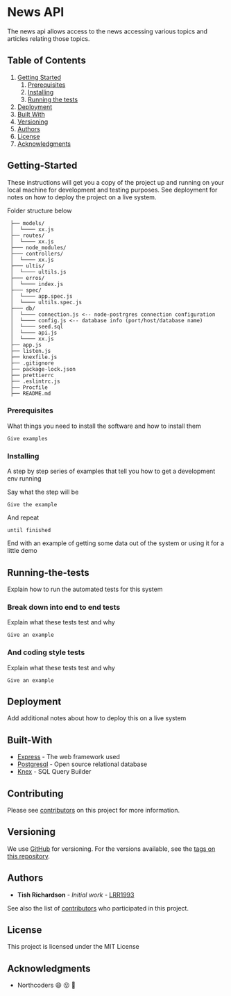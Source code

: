 # News API

The news api allows access to the news accessing various topics and articles relating those topics.

## Table of Contents

1.  [Getting Started](#Getting-Started)
    1.  [Prerequisites](#Prerequisites)
    2.  [Installing](#Installing)
    3.  [Running the tests](#Running-the-tests)
2.  [Deployment](#Deployment)
3.  [Built With](#Built-With)
4.  [Versioning](#Versioning)
5.  [Authors](#Authors)
6.  [License](#license)
7.  [Acknowledgments](#Acknowledgments)

## Getting-Started

These instructions will get you a copy of the project up and running on your local machine for development and testing purposes. See deployment for notes on how to deploy the project on a live system.

Folder structure below

```
 ├── models/
 │  └──── xx.js
 ├── routes/
 │  └──── xx.js
 ├─── node_modules/
 ├─── controllers/
 │  └──── xx.js
 ├─── ultis/
 │  └──── ultils.js
 ├─── erros/
 │  └──── index.js
 ├─── spec/
 │  └──── app.spec.js
 │  └──── ultils.spec.js
 ├─── db/
 │  └──── connection.js <-- node-postrgres connection configuration
 │  └──── config.js <-- database info (port/host/database name)
 │  └──── seed.sql
 │  └──── api.js
 │  └──── xx.js
 ├── app.js
 ├── listen.js
 ├── knexfile.js
 ├── .gitignore
 ├── package-lock.json
 ├── prettierrc
 ├── .eslintrc.js
 ├── Procfile
 ├── README.md
```

### Prerequisites

What things you need to install the software and how to install them

```
Give examples
```

### Installing

A step by step series of examples that tell you how to get a development env running

Say what the step will be

```
Give the example
```

And repeat

```
until finished
```

End with an example of getting some data out of the system or using it for a little demo

## Running-the-tests

Explain how to run the automated tests for this system

### Break down into end to end tests

Explain what these tests test and why

```
Give an example
```

### And coding style tests

Explain what these tests test and why

```
Give an example
```

## Deployment

Add additional notes about how to deploy this on a live system

## Built-With

- [Express](https://expressjs.com/) - The web framework used
- [Postgresql](https://www.postgresql.org/) - Open source relational database
- [Knex](Knex.js) - SQL Query Builder

## Contributing

Please see [contributors](https://github.com/LRR1993/news_api/graphs/contributors) on this project for more information.

## Versioning

We use [GitHub](https://github.com/) for versioning. For the versions available, see the [tags on this repository](https://github.com/LRR1993/news_api/tags).

## Authors

- **Tish Richardson** - _Initial work_ - [LRR1993](https://github.com/LRR1993)

See also the list of [contributors](https://github.com/LRR1993/news_api/graphs/contributors) who participated in this project.

## License

This project is licensed under the MIT License

## Acknowledgments

- Northcoders :smile: :stuck_out_tongue: :star2:
